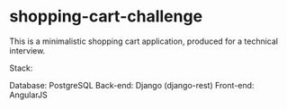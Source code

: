 # shopping-cart-challenge

This is a minimalistic shopping cart application, produced for a technical interview. 

Stack:

Database: PostgreSQL
Back-end: Django (django-rest)
Front-end: AngularJS
